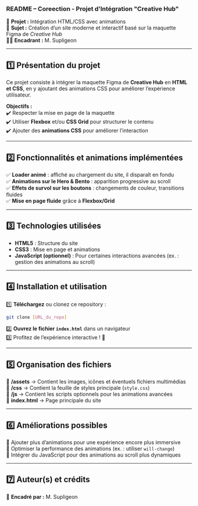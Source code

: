 ### **README – Coreection - Projet d’Intégration "Creative Hub"**  

📌 **Projet :** Intégration HTML/CSS avec animations  
🎨 **Sujet :** Création d’un site moderne et interactif basé sur la maquette Figma de *Creative Hub*  
👨‍🏫 **Encadrant :** M. Supligeon 

---

## **1️⃣ Présentation du projet**  
Ce projet consiste à intégrer la maquette Figma de **Creative Hub** en **HTML et CSS**, en y ajoutant des animations CSS pour améliorer l’expérience utilisateur.  

**Objectifs :**  
✔️ Respecter la mise en page de la maquette  
✔️ Utiliser **Flexbox** et/ou **CSS Grid** pour structurer le contenu  
✔️ Ajouter des **animations CSS** pour améliorer l’interaction

---

## **2️⃣ Fonctionnalités et animations implémentées**  

✅ **Loader animé** : affiché au chargement du site, il disparaît en fondu  
✅ **Animations sur le Hero & Bento** : apparition progressive au scroll  
✅ **Effets de survol sur les boutons** : changements de couleur, transitions fluides  
✅ **Mise en page fluide** grâce à **Flexbox/Grid**  

---

## **3️⃣ Technologies utilisées**  

- **HTML5** : Structure du site  
- **CSS3** : Mise en page et animations  
- **JavaScript (optionnel)** : Pour certaines interactions avancées (ex. : gestion des animations au scroll)  

---

## **4️⃣ Installation et utilisation**  

1️⃣ **Téléchargez** ou clonez ce repository :  
```bash
git clone [URL_du_repo]
```  
2️⃣ **Ouvrez le fichier `index.html`** dans un navigateur  
3️⃣ Profitez de l’expérience interactive ! 🚀  

---

## **5️⃣ Organisation des fichiers**  

📂 **/assets** → Contient les images, icônes et éventuels fichiers multimédias  
📂 **/css** → Contient la feuille de styles principale (`style.css`)  
📂 **/js** → Contient les scripts optionnels pour les animations avancées  
📜 **index.html** → Page principale du site  

---

## **6️⃣ Améliorations possibles**  

🔹 Ajouter plus d’animations pour une expérience encore plus immersive  
🔹 Optimiser la performance des animations (ex. : utiliser `will-change`)  
🔹 Intégrer du JavaScript pour des animations au scroll plus dynamiques  

---

## **7️⃣ Auteur(s) et crédits**  
📌 **Encadré par :** M. Supligeon  